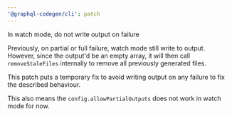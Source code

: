 ```yaml
---
'@graphql-codegen/cli': patch
---
```


In watch mode, do not write output on failure

Previously, on partial or full failure, watch mode still write to output. However, since the output'd be an empty array, it will then call `removeStaleFiles` internally to remove all previously generated files.

This patch puts a temporary fix to avoid writing output on any failure to fix the described behaviour.

This also means the `config.allowPartialOutputs` does not work in watch mode for now.
